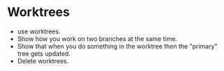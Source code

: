 # Worktrees

* use worktrees.
* Show how you work on two branches at the same time.
* Show that when you do something in the worktree then the "primary" tree gets updated.
* Delete worktrees.
